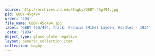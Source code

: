 ```yaml
---
source: http://archives.nd.edu/Bagby/GBBY-45g494.jpg
pid: GBBY-45g494
order: '494'
file_name: GBBY-45g494.jpg
label: 'GBBY 45G/494: Track: Francis (Mike) Layden, Hurdles - 1934'
_date: '1934'
object_type: glass plate negative
layout: generic_collection_item
collection: bagby
---
```

